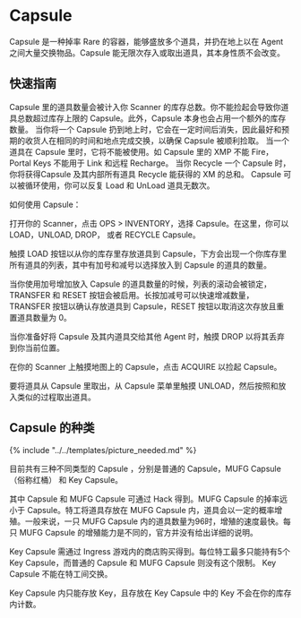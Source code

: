 # Capsule

Capsule 是一种掉率 Rare 的容器，能够盛放多个道具，并扔在地上以在 Agent 之间大量交换物品。Capsule 能无限次存入或取出道具，其本身性质不会改变。

## 快速指南

Capsule 里的道具数量会被计入你 Scanner 的库存总数。你不能捡起会导致你道具总数超过库存上限的 Capsule。此外，Capsule 本身也会占用一个额外的库存数量。
当你将一个 Capsule 扔到地上时，它会在一定时间后消失，因此最好和预期的收货人在相同的时间和地点完成交换，以确保 Capsule 被顺利捡取。
当一个道具在 Capsule 里时，它将不能被使用。如 Capsule 里的 XMP 不能 Fire，Portal Keys 不能用于 Link 和远程 Recharge。
当你 Recycle 一个 Capsule 时，你将获得Capsule 及其内部所有道具 Recycle 能获得的 XM 的总和。
Capsule 可以被循环使用，你可以反复 Load 和 UnLoad 道具无数次。

如何使用 Capsule：

打开你的 Scanner，点击 OPS > INVENTORY，选择 Capsule。在这里，你可以 LOAD，UNLOAD, DROP， 或者 RECYCLE Capsule。

触摸 LOAD 按钮以从你的库存里存放道具到 Capsule，下方会出现一个你库存里所有道具的列表，其中有加号和减号以选择放入到 Capsule 的道具的数量。

当你使用加号增加放入 Capsule 的道具数量的时候，列表的滚动会被锁定，TRANSFER 和 RESET 按钮会被启用。长按加减号可以快速增减数量，TRANSFER 按钮以确认存放道具到 Capsule，RESET 按钮以取消这次存放且重置道具数量为 0。

当你准备好将 Capsule 及其内道具交给其他 Agent 时，触摸 DROP 以将其丢弃到你当前位置。

在你的 Scanner 上触摸地图上的 Capsule，点击 ACQUIRE 以捡起 Capsule。

要将道具从 Capsule 里取出，从 Capsule 菜单里触摸 UNLOAD，然后按照和放入类似的过程取出道具。

## Capsule 的种类

{% include "../../templates/picture_needed.md" %}

目前共有三种不同类型的 Capsule ，分别是普通的 Capsule，MUFG Capsule （俗称红桶） 和 Key Capsule。

其中 Capsule 和 MUFG Capsule 可通过 Hack 得到。MUFG Capsule 的掉率远小于 Capsule。特工将道具存放在 MUFG Capsule 内，道具会以一定的概率增殖。一般来说，一只 MUFG Capsule 内的道具数量为96时，增殖的速度最快。每只 MUFG Capsule 的增殖能力是不同的，官方并没有给出详细的说明。

Key Capsule 需通过 Ingress 游戏内的商店购买得到。每位特工最多只能持有5个 Key Capsule，而普通的 Capsule 和 MUFG Capsule 则没有这个限制。 Key Capsule 不能在特工间交换。

Key Capsule 内只能存放 Key，且存放在 Key Capsule 中的 Key 不会在你的库存内计数。
